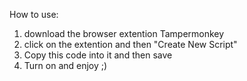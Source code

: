 How to use:
1. download the browser extention Tampermonkey
2. click on the extention and then "Create New Script"
3. Copy this code into it and then save
4. Turn on and enjoy ;)
